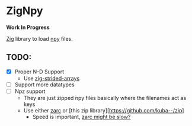 ZigNpy
======

**Work In Progress**

[Zig][Zig] library to load [npy][npy] files.

TODO:
----

- [X] Proper N-D Support 
  - Use [zig-strided-arrays](https://github.com/dweiller/zig-strided-arrays)
- [ ] Support more datatypes
- [ ] Npz support
  - They are just zipped npy files basically where the filenames act as keys
  - Use either [zarc](SuperAuguste/zarc) or [this zip library][https://github.com/kuba--/zip]
    - Speed is important, [zarc might be slow?](https://github.com/SuperAuguste/zarc/issues/7)

[Zig]: https://ziglang.org/
[npy]: https://numpy.org/devdocs/reference/generated/numpy.lib.format.html
